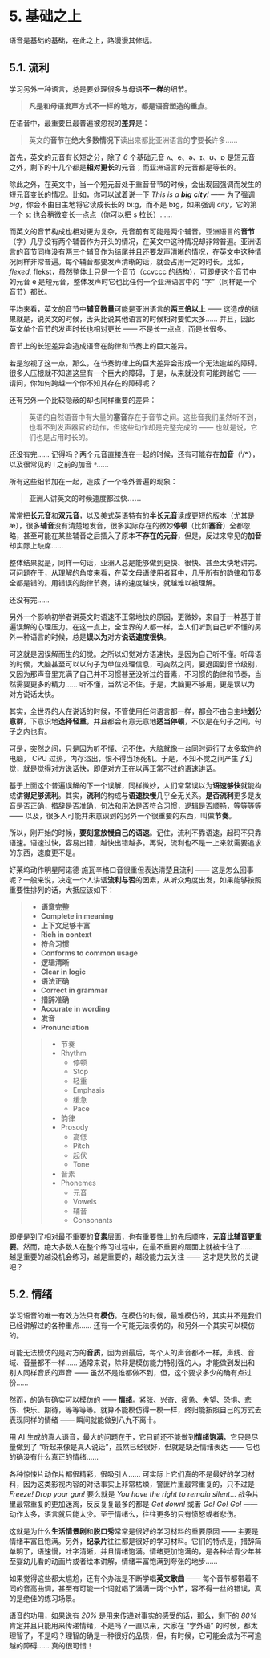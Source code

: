 # 5. 基础之上

语音是基础的基础，在此之上，路漫漫其修远。

## 5.1. 流利

学习另外一种语言，总是要处理很多与母语**不一样**的细节。

> **凡是和母语发声方式不一样的地方，都是语音塑造的重点**。

在语音中，最重要且最普遍被忽视的**差异**是：

> 英文的**音节**在**绝大多数情况下**读出来都比亚洲语言的**字**要**长**许多……

首先，英文的元音有长短之分，除了 *6* 个基础元音 <span class="pho">ʌ</span>、<span class="pho">e</span>、<span class="pho">ə</span>、<span class="pho">ɪ</span>、<span class="pho">ʊ</span>、<span class="pho">ɒ</span> 是短元音之外，剩下的十几个都是**相对更长**的元音；而亚洲语言的元音都是等长的。

除此之外，在英文中，当一个短元音处于重音音节的时候，会出现因强调而发生的短元音变长的情况。比如，你可以试着说一下 *This is a **big** **city**!* —— 为了强调 *big*，你会不由自主地将它读成长长的 <span class="pho alt">biːg</span>，而不是 <span class="pho alt">bɪg</span>，如果强调 *city*，它的第一个 <span class="pho alt">sɪ</span> 也会稍微变长一点点（你可以把 <span class="pho">s</span> 拉长）……

而英文的音节构成也相对更为复杂，元音前有可能是两个辅音。亚洲语言的**音节**（字）几乎没有两个辅音作为开头的情况，在英文中这种情况却非常普遍。亚洲语言的音节同样没有两三个辅音作为结尾并且还要发声清晰的情况，在英文中这种情况同样非常普遍。每个辅音都要发声清晰的话，就会占用一定的时长。比如，*flexed*, <span class="pho alt">flekst</span>，虽然整体上只是一个音节（<span class="pho">ccvccc</span> 的结构），可即便这个音节中的元音 <span class="pho">e</span> 是短元音，整体发声时它也比任何一个亚洲语言中的 “字”（同样是一个音节）都长。

平均来看，英文的音节中**辅音数量**可能是亚洲语言的**两三倍以上** —— 这造成的结果就是，说英文的时候，舌头比说其他语言的时候相对要忙太多…… 并且，因此英文单个音节的发声时长也相对更长 —— 不是长一点点，而是长很多。

音节上的长短差异会造成语音在韵律和节奏上的巨大差异。

若是忽视了这一点，那么，在节奏韵律上的巨大差异会形成一个无法逾越的障碍。很多人压根就不知道这里有一个巨大的障碍，于是，从来就没有可能跨越它 —— 请问，你如何跨越一个你不知其存在的障碍呢？

还有另外一个比较隐蔽的却也同样重要的差异：

> 英语的自然语音中有大量的**塞音**存在于音节之间。这些音我们虽然听不到，也看不到发声器官的动作，但这些动作却是完整完成的 —— 也就是说，它们也是占用时长的。

还没有完…… 记得吗？两个元音直接连在一起的时候，还有可能存在**加音**（<span class="pho">ʲ/ʷ</span>），以及很常见的 <span class="pho">l</span> 之前的加音 <span class="pho">ᵊ</span>……

所有这些细节加在一起，造成了一个格外普遍的现象：

> **亚洲人讲英文的时候速度都过快……**

常常把**长元音**和**双元音**，以及美式英语特有的**半长元音**读成更短的版本（尤其是 <span class="pho">æ</span>），很多**辅音**没有清楚地发音，很多实际存在的微妙**停顿**（比如**塞音**）全都忽略，甚至可能在某些辅音之后插入了原本**不存在的元音**，但是，反过来常见的**加音**却实际上缺席……

整体结果就是，同样一句话，亚洲人总是能够做到更快、很快、甚至太快地讲完。可问题在于，从理解的角度来看，在英文母语使用者耳中，几乎所有的韵律和节奏全都是错的。用错误的韵律节奏，讲的速度越快，就越难以被理解。

还没有完……

另外一个影响初学者讲英文时语速不正常地快的原因，更微妙，来自于一种基于普遍误解的心理压力。在这一点上，全世界的人都一样，当人们听到自己听不懂的另外一种语言的时候，总是**误以为**对方**说话速度很快**。

可这就是因误解而生的幻觉。之所以幻觉对方语速快，是因为自己听不懂。听母语的时候，大脑甚至可以以句子为单位处理信息，可突然之间，要退回到音节级别，又因为那声音里充满了自己并不习惯甚至没听过的音素，不习惯的韵律和节奏，当然需要更多的精力…… 听不懂，当然记不住。于是，大脑更不够用，更是误以为对方说话太快。

其实，全世界的人在说话的时候，不管使用任何语言都一样，都会不由自主地**划分意群**，下意识地**选择轻重**，并且都会有意无意地**适当停顿**，不仅是在句子之间，句子之内也有。

可是，突然之间，只是因为听不懂、记不住，大脑就像一台同时运行了太多软件的电脑， CPU 过热，内存溢出，恨不得当场死机。于是，不知不觉之间产生了幻觉，就是觉得对方说话快，即便对方正在以再正常不过的语速讲话。

基于上面这个普遍误解的下一个误解，同样微妙，人们常常误以为**语速够快**就能构成**讲得足够流利**。其实，**流利**的构成与**语速快慢**几乎全无关系。**是否流利**更多是发音是否正确，措辞是否准确，句法和用法是否符合习惯，逻辑是否顺畅，等等等等 —— 以及，很多人可能并未意识到的另外一个很重要的东西，叫做**节奏**。

所以，刚开始的时候，**要刻意放慢自己的语速**。记住，流利不靠语速，起码不只靠语速。语速过快，容易出错，越快出错越多。再说，流利也不是一上来就需要追求的东西，速度更不是。

好莱坞动作明星阿诺德·施瓦辛格口音很重但表达清楚且流利 —— 这是怎么回事呢？一般来说，决定一个人讲话**流利与否**的因素，从听众角度出发，如果能够按照重要性排列的话，大抵应该如下：

> - **语意完整**
> - **Complete in meaning**
> - **上下文足够丰富**
> - **Rich in context**
> - **符合习惯**
> - **Conforms to common usage**
> - **逻辑清晰**
> - **Clear in logic**
> - **语法正确**
> - **Correct in grammar**
> - **措辞准确**
> - **Accurate in wording**
> - **发音**
> - **Pronunciation**
> >    - 节奏
> >    - Rhythm
> >      - 停顿
> >      - Stop
> >      - 轻重
> >      - Emphasis
> >      - 缓急
> >      - Pace
> >    - 韵律
> >    - Prosody
> >      - 高低
> >      - Pitch
> >      - 起伏
> >      - Tone
> >    - 音素
> >    - Phonemes
> >      - 元音
> >      - Vowels
> >      - 辅音
> >      - Consonants

即便是到了相对最不重要的**音素**层面，也有重要性上的先后顺序，**元音比辅音更重要**。然而，绝大多数人在整个练习过程中，在最不重要的层面上就被卡住了…… 越是重要的越没机会练习，越是重要的，越没能力去关注 —— 这才是失败的关键吧？

## 5.2. 情绪

学习语音的唯一有效方法只有**模仿**。在模仿的时候，最难模仿的，其实并不是我们已经讲解过的各种重点…… 还有一个可能无法模仿的，和另外一个其实可以模仿的。

可能无法模仿的是对方的**音质**，因为到最后，每个人的声音都不一样，声线、音域、音量都不一样…… 通常来说，除非是模仿能力特别强的人，才能做到发出和别人同样音质的声音 —— 虽然不是谁都做不到，但，这个要求多少的确有点过份……

然而，的确有确实可以模仿的 —— **情绪**。紧张、兴奋、疲惫、失望、恐惧、悲伤、快乐、期待，等等等等。就算不能模仿得一模一样，终归能按照自己的方式去表现同样的情绪 —— 瞬间就能做到八九不离十。

用 AI 生成的真人语音，最大的问题在于，它目前还不能做到**情绪饱满**，它只是尽量做到了 “听起来像是真人说话”，虽然已经很好，但就是缺乏情绪表达 —— 它也的确没有什么真正的情绪……

各种惊悚片动作片都很精彩，很吸引人…… 可实际上它们真的不是最好的学习材料，因为这类影视内容的对话事实上非常枯燥，警匪片里最常重复的，只不过是 *Freeze! Drop your gun!* 要么就是 *You have the right to remain silent*... 战争片里最常重复的更加迷离，反反复复最多的都是 *Get down!* 或者 *Go! Go! Go!* —— 动作太多，语言就只能太少。至于情绪么，往往更多的只有愤怒或者悲伤。

这就是为什么**生活情景剧**和**脱口秀**常常是很好的学习材料的重要原因 —— 主要是情绪丰富且饱满。另外，**纪录片**往往都是很好的学习材料。它们的特点是，措辞简单明了，语速慢，吐字清晰，并且情绪饱满。情绪更加饱满的，是各种给青少年甚至婴幼儿看的动画片或者绘本讲解，情绪丰富饱满到夸张的地步……

如果觉得这些都太尴尬，还有个办法是不断学唱**英文歌曲** —— 每个音节都带着不同的音高曲调，甚至有可能一个词就唱了满满一两个小节，容不得一丝的错误，真的是绝佳的练习场景。

语音的功用，如果说有 *20%* 是用来传递对事实的感受的话，那么，剩下的 *80%* 肯定并且只能用来传递情绪，不是吗？一直以来，大家在 “学外语” 的时候，都太理智了，不是吗？理智的确是一种很好的品质，但，有时候，它可能会成为不可逾越的障碍…… 真的很可惜！

